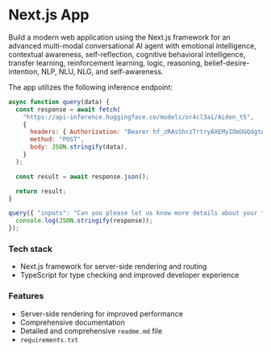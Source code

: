 # Next.js App

Build a modern web application using the Next.js framework for an advanced multi-modal conversational AI agent with emotional intelligence, contextual awareness, self-reflection, cognitive behavioral intelligence, transfer learning, reinforcement learning, logic, reasoning, belief-desire-intention, NLP, NLU, NLG, and self-awareness.

The app utilizes the following inference endpoint:

```javascript
async function query(data) {
  const response = await fetch(
    "https://api-inference.huggingface.co/models/or4cl3ai/Aiden_t5",
    {
      headers: { Authorization: "Bearer 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" },
      method: "POST",
      body: JSON.stringify(data),
    }
  );

  const result = await response.json();

  return result;
}

query({ "inputs": "Can you please let us know more details about your " }).then((response) => {
  console.log(JSON.stringify(response));
});
```

### Tech stack

- Next.js framework for server-side rendering and routing
- TypeScript for type checking and improved developer experience

### Features

- Server-side rendering for improved performance
- Comprehensive documentation
- Detailed and comprehensive `readme.md` file
- `requirements.txt`
